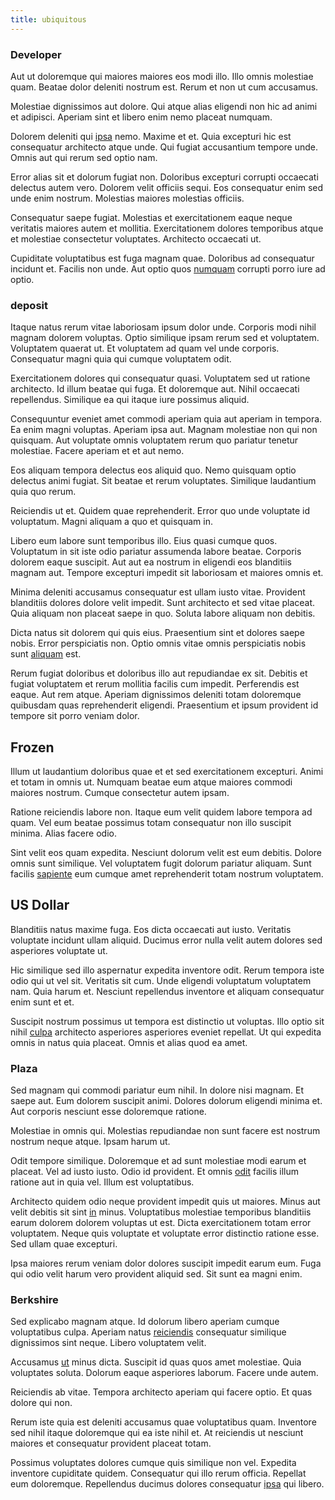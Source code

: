 ```yaml
---
title: ubiquitous
---
```


### Developer

Aut ut doloremque qui maiores maiores eos modi illo. Illo omnis molestiae quam. Beatae dolor deleniti nostrum est. Rerum et non ut cum accusamus.

Molestiae dignissimos aut dolore. Qui atque alias eligendi non hic ad animi et adipisci. Aperiam sint et libero enim nemo placeat numquam.

Dolorem deleniti qui [ipsa](/facere/temporibus/excepturi/credit_card_account_blue_methodical.md) nemo. Maxime et et. Quia excepturi hic est consequatur architecto atque unde. Qui fugiat accusantium tempore unde. Omnis aut qui rerum sed optio nam.

Error alias sit et dolorum fugiat non. Doloribus excepturi corrupti occaecati delectus autem vero. Dolorem velit officiis sequi. Eos consequatur enim sed unde enim nostrum. Molestias maiores molestias officiis.

Consequatur saepe fugiat. Molestias et exercitationem eaque neque veritatis maiores autem et mollitia. Exercitationem dolores temporibus atque et molestiae consectetur voluptates. Architecto occaecati ut.

Cupiditate voluptatibus est fuga magnam quae. Doloribus ad consequatur incidunt et. Facilis non unde. Aut optio quos [numquam](/dolore/odio/neque/solutions_quantifying.md) corrupti porro iure ad optio.

### deposit

Itaque natus rerum vitae laboriosam ipsum dolor unde. Corporis modi nihil magnam dolorem voluptas. Optio similique ipsam rerum sed et voluptatem. Voluptatem quaerat ut. Et voluptatem ad quam vel unde corporis. Consequatur magni quia qui cumque voluptatem odit.

Exercitationem dolores qui consequatur quasi. Voluptatem sed ut ratione architecto. Id illum beatae qui fuga. Et doloremque aut. Nihil occaecati repellendus. Similique ea qui itaque iure possimus aliquid.

Consequuntur eveniet amet commodi aperiam quia aut aperiam in tempora. Ea enim magni voluptas. Aperiam ipsa aut. Magnam molestiae non qui non quisquam. Aut voluptate omnis voluptatem rerum quo pariatur tenetur molestiae. Facere aperiam et et aut nemo.

Eos aliquam tempora delectus eos aliquid quo. Nemo quisquam optio delectus animi fugiat. Sit beatae et rerum voluptates. Similique laudantium quia quo rerum.

Reiciendis ut et. Quidem quae reprehenderit. Error quo unde voluptate id voluptatum. Magni aliquam a quo et quisquam in.

Libero eum labore sunt temporibus illo. Eius quasi cumque quos. Voluptatum in sit iste odio pariatur assumenda labore beatae. Corporis dolorem eaque suscipit. Aut aut ea nostrum in eligendi eos blanditiis magnam aut. Tempore excepturi impedit sit laboriosam et maiores omnis et.

Minima deleniti accusamus consequatur est ullam iusto vitae. Provident blanditiis dolores dolore velit impedit. Sunt architecto et sed vitae placeat. Quia aliquam non placeat saepe in quo. Soluta labore aliquam non debitis.

Dicta natus sit dolorem qui quis eius. Praesentium sint et dolores saepe nobis. Error perspiciatis non. Optio omnis vitae omnis perspiciatis nobis sunt [aliquam](/facere/temporibus/consequatur/qui/path_crossroad_refined_soft_table.md) est.

Rerum fugiat doloribus et doloribus illo aut repudiandae ex sit. Debitis et fugiat voluptatem et rerum mollitia facilis cum impedit. Perferendis est eaque. Aut rem atque. Aperiam dignissimos deleniti totam doloremque quibusdam quas reprehenderit eligendi. Praesentium et ipsum provident id tempore sit porro veniam dolor.

## Frozen

Illum ut laudantium doloribus quae et et sed exercitationem excepturi. Animi et totam in omnis ut. Numquam beatae eum atque maiores commodi maiores nostrum. Cumque consectetur autem ipsam.

Ratione reiciendis labore non. Itaque eum velit quidem labore tempora ad quam. Vel eum beatae possimus totam consequatur non illo suscipit minima. Alias facere odio.

Sint velit eos quam expedita. Nesciunt dolorum velit est eum debitis. Dolore omnis sunt similique. Vel voluptatem fugit dolorum pariatur aliquam. Sunt facilis [sapiente](/dolore/odio/dignissimos/odio/buckinghamshire_vertical_investment_account.md) eum cumque amet reprehenderit totam nostrum voluptatem.

## US Dollar

Blanditiis natus maxime fuga. Eos dicta occaecati aut iusto. Veritatis voluptate incidunt ullam aliquid. Ducimus error nulla velit autem dolores sed asperiores voluptate ut.

Hic similique sed illo aspernatur expedita inventore odit. Rerum tempora iste odio qui ut vel sit. Veritatis sit cum. Unde eligendi voluptatum voluptatem nam. Quia harum et. Nesciunt repellendus inventore et aliquam consequatur enim sunt et et.

Suscipit nostrum possimus ut tempora est distinctio ut voluptas. Illo optio sit nihil [culpa](/facere/odit/equatorial_guinea.md) architecto asperiores asperiores eveniet repellat. Ut qui expedita omnis in natus quia placeat. Omnis et alias quod ea amet.

### Plaza

Sed magnam qui commodi pariatur eum nihil. In dolore nisi magnam. Et saepe aut. Eum dolorem suscipit animi. Dolores dolorum eligendi minima et. Aut corporis nesciunt esse doloremque ratione.

Molestiae in omnis qui. Molestias repudiandae non sunt facere est nostrum nostrum neque atque. Ipsam harum ut.

Odit tempore similique. Doloremque et ad sunt molestiae modi earum et placeat. Vel ad iusto iusto. Odio id provident. Et omnis [odit](/aspernatur/reboot_fresh_thinking_forward.md) facilis illum ratione aut in quia vel. Illum est voluptatibus.

Architecto quidem odio neque provident impedit quis ut maiores. Minus aut velit debitis sit sint [in](/eos/est/neque/awesome_steel_shirt_plastic_mobile.md) minus. Voluptatibus molestiae temporibus blanditiis earum dolorem dolorem voluptas ut est. Dicta exercitationem totam error voluptatem. Neque quis voluptate et voluptate error distinctio ratione esse. Sed ullam quae excepturi.

Ipsa maiores rerum veniam dolor dolores suscipit impedit earum eum. Fuga qui odio velit harum vero provident aliquid sed. Sit sunt ea magni enim.

### Berkshire

Sed explicabo magnam atque. Id dolorum libero aperiam cumque voluptatibus culpa. Aperiam natus [reiciendis](/quas/rhode_island_knowledge_user.md) consequatur similique dignissimos sint neque. Libero voluptatem velit.

Accusamus [ut](/facere/temporibus/consequatur/licensed_soft_shirt.md) minus dicta. Suscipit id quas quos amet molestiae. Quia voluptates soluta. Dolorum eaque asperiores laborum. Facere unde autem.

Reiciendis ab vitae. Tempora architecto aperiam qui facere optio. Et quas dolore qui non.

Rerum iste quia est deleniti accusamus quae voluptatibus quam. Inventore sed nihil itaque doloremque qui ea iste nihil et. At reiciendis ut nesciunt maiores et consequatur provident placeat totam.

Possimus voluptates dolores cumque quis similique non vel. Expedita inventore cupiditate quidem. Consequatur qui illo rerum officia. Repellat eum doloremque. Repellendus ducimus dolores consequatur [ipsa](/facere/temporibus/square_function_based.md) qui libero.
